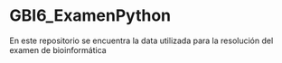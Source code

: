 # GBI6_ExamenPython
En este repositorio se encuentra la data utilizada para la resolución del examen de bioinformática
